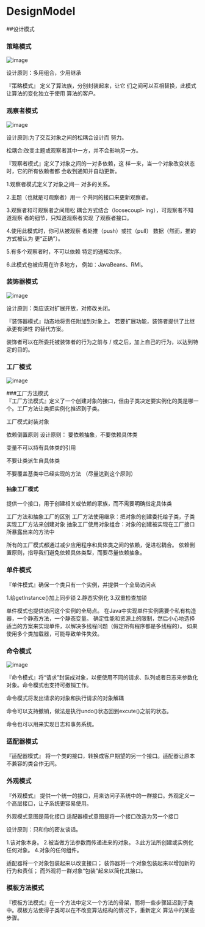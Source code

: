 # DesignModel
##设计模式

### 策略模式
![image](https://github.com/AlienAvatar/DesignModel/blob/master/images/strategy.png)

设计原则：多用组合，少用继承

『策略模式』 定义了算法族，分别封装起来，让它
们之间可以互相替换，此模式让算法的变化独立于使用
算法的客户。

### 观察者模式

![image](https://github.com/AlienAvatar/DesignModel/blob/master/images/observer.png)

设计原则:为了交互对象之间的松耦合设计而
努力。

松耦合:改变主题或观察者其中一方，并不会影响另一方。

『观察者模式』定义了对象之间的一对多依赖，这
样一来，当一个对象改变状态时，它的所有依赖者都
会收到通知并自动更新。

1.观察者模式定义了对象之间一
  对多的关系。
  
2.主题（也就是可观察者）用一
  个共同的接口来更新观察者。
  
3.观察者和可观察者之间用松
  耦合方式结合（loosecoupl-
  ing），可观察者不知道观察
  者的细节，只知道观察者实现
  了观察者接口。
  
4.使用此模式时，你可从被观察
  者处推（push）或拉（pull）
  数据（然而，推的方式被认为
  更“正确”）。

5.有多个观察者时，不可以依赖
  特定的通知次序。

6.此模式也被应用在许多地方，
  例如：JavaBeans、RMI。  
  
### 装饰器模式

![image](https://github.com/AlienAvatar/DesignModel/blob/master/images/decorate.png)

设计原则：类应该对扩展开放，对修改关闭。

『装饰器模式』动态地将责任附加到对象上。
若要扩展功能，装饰者提供了比继承更有弹性
的替代方案。

装饰者可以在所委托被装饰者的行为之前与 / 或之后，加上自己的行为，以达到特定的目的。

### 工厂模式

![image](https://github.com/AlienAvatar/DesignModel/blob/master/images/factory.png)

###工厂方法模式    
 『工厂方法模式』定义了一个创建对象的接口，但由子类决定要实例化的类是哪一个。工厂方法让类把实例化推迟到子类。
 
 工厂模式封装对象
 
 依赖倒置原则
 设计原则： 要依赖抽象，不要依赖具体类
 
 变量不可以持有具体类的引用
 
 不要让类派生自具体类
 
 不要覆盖基类中已经实现的方法
 （尽量达到这个原则）
  
#### 抽象工厂模式
提供一个接口，用于创建相关或依赖的家族，而不需要明确指定具体类

工厂方法和抽象工厂的区别
工厂方法使用继承：把对象的创建委托给子类，子类实现工厂方法来创建对象
抽象工厂使用对象组合：对象的创建被实现在工厂接口所暴露出来的方法中


所有的工厂模式都通过减少应用程序和具体类之间的依赖，促进松耦合。
依赖倒置原则，指导我们避免依赖具体类型，而要尽量依赖抽象。

### 单件模式

『单件模式』确保一个类只有一个实例，并提供一个全局访问点

1.给getInstance()加上同步锁
2.静态实例化
3.双重检查加锁

单件模式也提供访问这个实例的全局点。
在Java中实现单件实例需要个私有构造器，一个静态方法，一个静态变量。
确定性能和资源上的限制，然后小心地选择适当的方案来实现单件，以解决多线程问题（假定所有程序都是多线程的）。
如果使用多个类加载器，可能导致单件失效。

### 命令模式
![image](https://github.com/AlienAvatar/DesignModel/blob/master/images/order.png)

『命令模式』将“请求”封装成对象，以便使用不同的请求、队列或者日志来参数化对象。命令模式也支持可撤销工作。

命令模式将发出请求的对象和执行请求的对象解耦

命令可以支持撤销，做法是执行undo()状态回到excute()之前的状态。

命令也可以用来实现日志和事务系统。

### 适配器模式

『适配器模式』 将一个类的接口，转换成客户期望的另一个接口。适配器让原本不兼容的类合作无间。

### 外观模式

『外观模式』 提供一个统一的接口，用来访问子系统中的一群接口。外观定义一个高层接口，让子系统更容易使用。

外观模式意图是简化接口
适配器模式意图是将一个接口改造为另一个接口

设计原则：只和你的密友谈话。

1.该对象本身。
2.被当做方法参数而传递进来的对象。
3.此方法所创建或实例化任何对象。
4.对象的任何组件。

适配器将一个对象包装起来以改变接口；
装饰器将一个对象包装起来以增加新的行为和责任；
而外观将一群对象“包装”起来以简化其接口。

### 模板方法模式

『模板方法模式』在一个方法中定义一个方法的骨架，而将一些步骤延迟到子类中。模板方法使得子类可以在不改变算法结构的情况下，重新定义
算法中的某些步骤。





